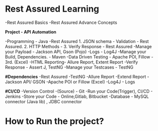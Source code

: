 # Rest Assured Learning

-Rest Assured Basics
-Rest Assured Advance Concepts


**Project - API Automation**

-Programming - Java
-Rest Assured
    1. JSON schema - Validation - Rest Assured.
    2. HTTP Methods -
    3. Verify Response - Rest Assured
-Manage your Payload - Jackson API, Gson (Pojo)
-Logs - Log4J
-Manage your Build, Dependencies. -  Maven
-Data Driven Testing - Apache POI, Fillow - 3rd. (Excel)
-HTML Reporting- Allure Report, Extent Report
-Verify Response - Assert J, TestNG
-Manage your Testcases - TestNG


**#Dependencies**
-Rest Assured
-TestNG
-Allure Report
-Extend Report
-Jackson API/ GSON
-Apache POI or Fillow (Excel)
-Log4J - Logs

**#CI/CD**
-Version Control -(Source) - Git
-Run your Code(Trigger), CI/CD - Jenkins
-Store your Code - Online,Gitlab, Bitbucket
-Database - MySQL connector (Java lib) , JDBC connector

# How to Run the project?